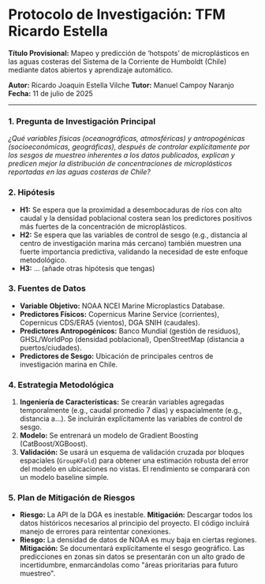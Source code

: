 # Protocolo de Investigación: TFM Ricardo Estella

**Título Provisional:** Mapeo y predicción de ‘hotspots’ de microplásticos en las aguas costeras del Sistema de la Corriente de Humboldt (Chile) mediante datos abiertos y aprendizaje automático.

**Autor:** Ricardo Joaquin Estella Vilche
**Tutor:** Manuel Campoy Naranjo
**Fecha:** 11 de julio de 2025

---

### 1. Pregunta de Investigación Principal
*¿Qué variables físicas (oceanográficas, atmosféricas) y antropogénicas (socioeconómicas, geográficas), después de controlar explícitamente por los sesgos de muestreo inherentes a los datos publicados, explican y predicen mejor la distribución de concentraciones de microplásticos reportadas en las aguas costeras de Chile?*

### 2. Hipótesis
* **H1:** Se espera que la proximidad a desembocaduras de ríos con alto caudal y la densidad poblacional costera sean los predictores positivos más fuertes de la concentración de microplásticos.
* **H2:** Se espera que las variables de control de sesgo (e.g., distancia al centro de investigación marina más cercano) también muestren una fuerte importancia predictiva, validando la necesidad de este enfoque metodológico.
* **H3:** ... (añade otras hipótesis que tengas)

### 3. Fuentes de Datos
* **Variable Objetivo:** NOAA NCEI Marine Microplastics Database.
* **Predictores Físicos:** Copernicus Marine Service (corrientes), Copernicus CDS/ERA5 (vientos), DGA SNIH (caudales).
* **Predictores Antropogénicos:** Banco Mundial (gestión de residuos), GHSL/WorldPop (densidad poblacional), OpenStreetMap (distancia a puertos/ciudades).
* **Predictores de Sesgo:** Ubicación de principales centros de investigación marina en Chile.

### 4. Estrategia Metodológica
1.  **Ingeniería de Características:** Se crearán variables agregadas temporalmente (e.g., caudal promedio 7 días) y espacialmente (e.g., distancia a...). Se incluirán explícitamente las variables de control de sesgo.
2.  **Modelo:** Se entrenará un modelo de Gradient Boosting (CatBoost/XGBoost).
3.  **Validación:** Se usará un esquema de validación cruzada por bloques espaciales (`GroupKFold`) para obtener una estimación robusta del error del modelo en ubicaciones no vistas. El rendimiento se comparará con un modelo baseline simple.

### 5. Plan de Mitigación de Riesgos
* **Riesgo:** La API de la DGA es inestable. **Mitigación:** Descargar todos los datos históricos necesarios al principio del proyecto. El código incluirá manejo de errores para reintentar conexiones.
* **Riesgo:** La densidad de datos de NOAA es muy baja en ciertas regiones. **Mitigación:** Se documentará explícitamente el sesgo geográfico. Las predicciones en zonas sin datos se presentarán con un alto grado de incertidumbre, enmarcándolas como "áreas prioritarias para futuro muestreo".